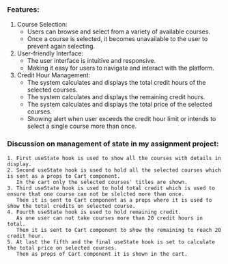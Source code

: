### Features:    
 1. Course Selection:
    - Users can browse and select from a variety of available courses.
    - Once a course is selected, it becomes unavailable to the user to prevent again selecting.  
  2. User-friendly Interface: 
     - The user interface is intuitive and responsive.
     - Making it easy for users to navigate and interact with the platform.    
  3. Credit Hour Management:
     - The system calculates and displays the total credit hours of the selected courses.
     - The system calculates and displays the remaining credit hours.  
     - The system calculates and displays the total price of the selected courses.
     - Showing alert when user exceeds the credit hour limit or intends to select a single course more than once.  
        
### Discussion on management of state in my assignment project:  
    1. First useState hook is used to show all the courses with details in display.  
    2. Second useState hook is used to hold all the selected courses which is sent as a props to Cart component.  
       In the cart only the selected courses' titles are shown.
    3. Third useState hook is used to hold total credit which is used to ensure that one course can not be slelcted more than once.  
       Then it is sent to Cart component as a props where it is used to show the total credits on selected course.  
    4. Fourth useState hook is used to hold remaining credit.  
       As one user can not take courses more than 20 credit hours in total.  
       Then it is sent to Cart component to show the remaining to reach 20 credit hour.  
    5. At last the fifth and the final useState hook is set to calculate the total price on selected courses.  
       Then as props of Cart component it is shown in the cart.
     
 



